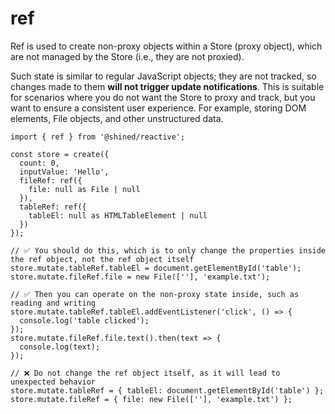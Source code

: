 # ref

Ref is used to create non-proxy objects within a Store (proxy object), which are not managed by the Store (i.e., they are not proxied).

Such state is similar to regular JavaScript objects; they are not tracked, so changes made to them **will not trigger update notifications**. This is suitable for scenarios where you do not want the Store to proxy and track, but you want to ensure a consistent user experience. For example, storing DOM elements, File objects, and other unstructured data.

```tsx
import { ref } from '@shined/reactive';

const store = create({ 
  count: 0,
  inputValue: 'Hello',
  fileRef: ref({
    file: null as File | null
  }),
  tableRef: ref({
    tableEl: null as HTMLTableElement | null
  })
});

// ✅ You should do this, which is to only change the properties inside the ref object, not the ref object itself
store.mutate.tableRef.tableEl = document.getElementById('table');
store.mutate.fileRef.file = new File([''], 'example.txt');

// ✅ Then you can operate on the non-proxy state inside, such as reading and writing
store.mutate.tableRef.tableEl.addEventListener('click', () => {
  console.log('table clicked');
});
store.mutate.fileRef.file.text().then(text => {
  console.log(text);
});

// ❌ Do not change the ref object itself, as it will lead to unexpected behavior
store.mutate.tableRef = { tableEl: document.getElementById('table') };
store.mutate.fileRef = { file: new File([''], 'example.txt') };
```
